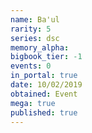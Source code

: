 ```yaml
---
name: Ba'ul
rarity: 5
series: dsc
memory_alpha:
bigbook_tier: -1
events: 0
in_portal: true
date: 10/02/2019
obtained: Event
mega: true
published: true
---
```




